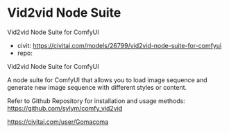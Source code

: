 Vid2vid Node Suite
========================
Vid2vid Node Suite for ComfyUI
* civit: https://civitai.com/models/26799/vid2vid-node-suite-for-comfyui
* repo: 

Vid2vid Node Suite for ComfyUI

A node suite for ComfyUI that allows you to load image sequence and generate new image sequence with different styles or content.

Refer to Github Repository for installation and usage methods: https://github.com/sylym/comfy_vid2vid

https://civitai.com/user/Gomacoma

